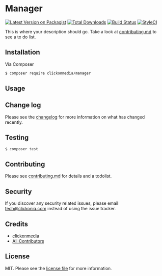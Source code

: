 # Manager

[![Latest Version on Packagist][ico-version]][link-packagist]
[![Total Downloads][ico-downloads]][link-downloads]
[![Build Status][ico-travis]][link-travis]
[![StyleCI][ico-styleci]][link-styleci]

This is where your description should go. Take a look at [contributing.md](contributing.md) to see a to do list.

## Installation

Via Composer

``` bash
$ composer require clickonmedia/manager
```

## Usage

## Change log

Please see the [changelog](changelog.md) for more information on what has changed recently.

## Testing

``` bash
$ composer test
```

## Contributing

Please see [contributing.md](contributing.md) for details and a todolist.

## Security

If you discover any security related issues, please email tech@clickoniq.com instead of using the issue tracker.

## Credits

- [clickonmedia][link-author]
- [All Contributors][link-contributors]

## License

MIT. Please see the [license file](license.md) for more information.

[ico-version]: https://img.shields.io/packagist/v/clickonmedia/manager.svg?style=flat-square
[ico-downloads]: https://img.shields.io/packagist/dt/clickonmedia/manager.svg?style=flat-square
[ico-travis]: https://img.shields.io/travis/clickonmedia/manager/master.svg?style=flat-square
[ico-styleci]: https://styleci.io/repos/12345678/shield

[link-packagist]: https://packagist.org/packages/clickonmedia/manager
[link-downloads]: https://packagist.org/packages/clickonmedia/manager
[link-travis]: https://travis-ci.org/clickonmedia/manager
[link-styleci]: https://styleci.io/repos/12345678
[link-author]: https://github.com/clickonmedia
[link-contributors]: ../../contributors
